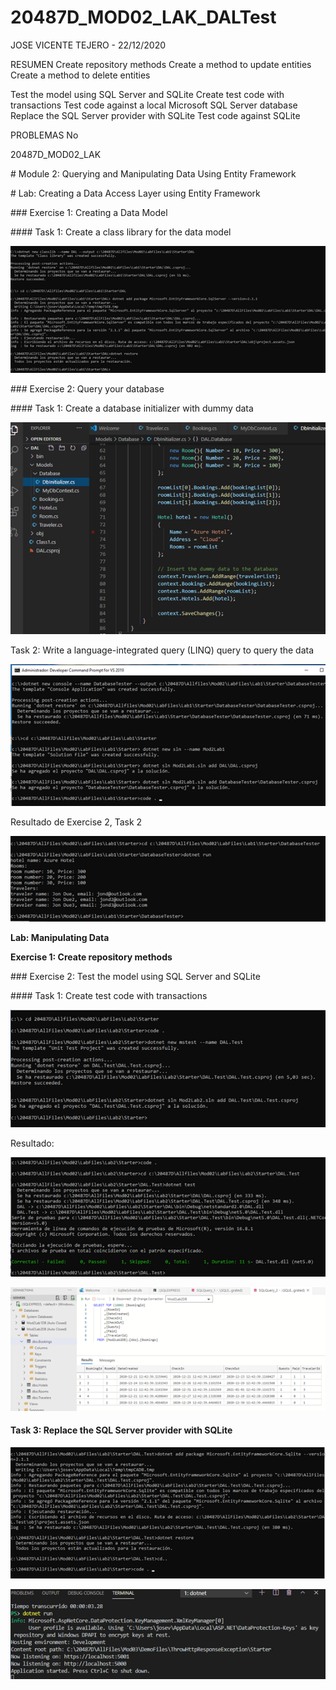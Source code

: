 # 20487D_MOD02_LAK_DALTest

JOSE VICENTE TEJERO - 22/12/2020

RESUMEN
Create repository methods
Create a method to update entities
Create a method to delete entities

Test the model using SQL Server and SQLite
Create test code with transactions
Test code against a local Microsoft SQL Server database
Replace the SQL Server provider with SQLite
Test code against SQLite

PROBLEMAS
No

20487D_MOD02_LAK

\# Module 2: Querying and Manipulating Data Using Entity Framework

\# Lab: Creating a Data Access Layer using Entity Framework

 

 

\### Exercise 1: Creating a Data Model

\#### Task 1: Create a class library for the data model

 

![img](clip_image002.png)

\### Exercise 2: Query your database

 

\#### Task 1: Create a database initializer with dummy data

![img](clip_image004.png)

 

Task 2: Write a language-integrated query (LINQ) query to query the data

 

![img](clip_image006.png)

 

Resultado de Exercise 2,  Task 2

![img](clip_image008.png)

 

**Lab: Manipulating Data**

**Exercise 1: Create repository methods**

 

\### Exercise 2: Test the model using SQL Server and SQLite

 

\#### Task 1: Create test code with transactions

![img](clip_image010.png)

 

Resultado:

![img](clip_image012.png)

![img](clip_image014.png)

 

#### Task 3: Replace the SQL Server provider with SQLite

 

![img](clip_image016.png)

 

![img](clip_image018.png)

 

 

 

 
